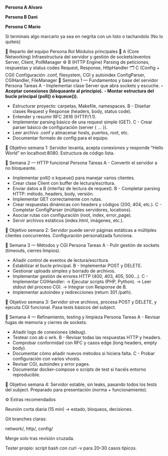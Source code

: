 **Persona A Alvaro**

**Persona B Dani**

**Persona C Mario**

Si terminais algo marcarlo ya sea en negrita con un listo o tachandolo (No lo quiteis)

👥 Reparto del equipo
Persona	Rol	Módulos principales
🧠 A (Core Networking)	Infraestructura del servidor y gestión de sockets/eventos	Server, Client, PollManager
⚙️ B (HTTP Engine)	Parsing de peticiones, respuestas y status codes	Request, Response, HttpHandler
🗂️ C (Config + CGI)	Configuración .conf, filesystem, CGI y autoindex	ConfigParser, CGIHandler, FileManager
📆 Semana 1 — Fundamentos y base del servidor
Persona	Tareas
A	- Implementar clase Server que abra sockets y escuche.
**- Aceptar conexiones (bloqueante al principio).**
**- Montar estructura del bucle principal (poll() o kqueue()).**
- Estructurar proyecto: carpetas, Makefile, namespaces.
B	- Diseñar clases Request y Response (headers, body, status code).
- Entender y resumir RFC 2616 (HTTP/1.1).
- Implementar parsing básico de una request simple (GET).
C	- Crear parser básico de configuración (server { ... }).
- Leer archivo .conf y almacenar hosts, puertos, root, etc.
- Documentar formato de config para el equipo.

🎯 Objetivo semana 1:
Servidor levanta, acepta conexiones y responde “Hello World” en localhost:8080.
Estructura de código lista.

📆 Semana 2 — HTTP funcional
Persona	Tareas
A	- Convertir el servidor a no bloqueante.
- Implementar poll() o kqueue() para manejar varios clientes.
- Crear clase Client con buffer de lectura/escritura.
- Enviar datos a B (interfaz de lectura de request).
B	- Completar parsing HTTP: método, headers, body, versión.
- Implementar GET correctamente con rutas.
- Crear respuestas dinámicas con headers y códigos (200, 404, etc.).
C	- Completar ConfigParser (múltiples servidores, locations).
- Asociar rutas con configuración (root, index, error_page).
- Servir archivos estáticos (index.html, imágenes, etc.).

🎯 Objetivo semana 2:
Servidor puede servir páginas estáticas a múltiples clientes concurrentes.
Configuración personalizada funciona.

📆 Semana 3 — Métodos y CGI
Persona	Tareas
A	- Pulir gestión de sockets (timeouts, cierres limpios).
- Añadir control de eventos de lectura/escritura.
- Estabilizar el bucle principal.
B	- Implementar POST y DELETE.
- Gestionar uploads simples y borrado de archivos.
- Implementar gestión de errores HTTP (400, 403, 405, 500...).
C	- Implementar CGIHandler:
→ Ejecutar scripts (PHP, Python).
→ Leer stdout del proceso CGI.
→ Integrar con Response de B.
- Implementar autoindex y redirecciones (return 301 /path).

🎯 Objetivo semana 3:
Servidor sirve archivos, procesa POST y DELETE, y ejecuta CGI funcional.
Pasa tests básicos del subject.

📆 Semana 4 — Refinamiento, testing y limpieza
Persona	Tareas
A	- Revisar fugas de memoria y cierres de sockets.
- Añadir logs de conexiones (debug).
- Testear con ab o wrk.
B	- Revisar todas las respuestas HTTP y headers.
- Comprobar conformidad con RFC y casos edge (long headers, empty body).
- Documentar cómo añadir nuevos métodos si hiciera falta.
C	- Probar configuración con varios vhosts.
- Revisar CGI, autoindex y error pages.
- Documentar docker-compose o scripts de test si hacéis entorno reproducible.

🎯 Objetivo semana 4:
Servidor estable, sin leaks, pasando todos los tests del subject.
Preparado para presentación (norma + funcionamiento).

⚙️ Extras recomendados

Reunión corta diaria (15 min) → estado, bloqueos, decisiones.

Git branches claras:

network/, http/, config/

Merge solo tras revisión cruzada.

Tester propio: script bash con curl -v para 20–30 casos típicos.

